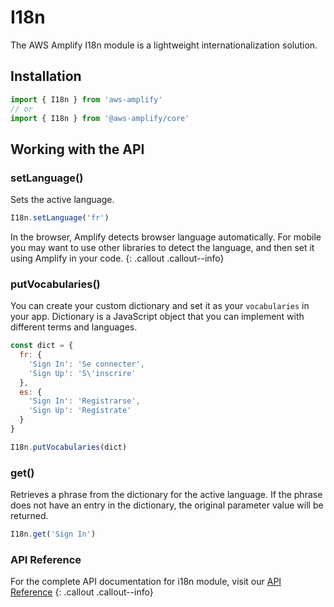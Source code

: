 ---
---

# I18n

The AWS Amplify I18n module is a lightweight internationalization solution.

## Installation

```javascript
import { I18n } from 'aws-amplify'
// or
import { I18n } from '@aws-amplify/core'
```

## Working with the API

### setLanguage()

Sets the active language.

```javascript
I18n.setLanguage('fr')
```

In the browser, Amplify detects browser language automatically. For mobile you may want to use other libraries to detect the language, and then set it using Amplify in your code.
{: .callout .callout--info}

### putVocabularies()

You can create your custom dictionary and set it as your `vocabularies` in your app. Dictionary is a JavaScript object that you can implement with different terms and languages.

```javascript
const dict = {
  fr: {
    'Sign In': 'Se connecter',
    'Sign Up': 'S\'inscrire'
  },
  es: {
    'Sign In': 'Registrarse',
    'Sign Up': 'Regístrate'
  }
}

I18n.putVocabularies(dict)
```

### get()

Retrieves a phrase from the dictionary for the active language. If the phrase does not have an entry in the dictionary, the original parameter value will be returned.

```javascript
I18n.get('Sign In')
```

### API Reference

For the complete API documentation for i18n module, visit our [API Reference](https://aws-amplify.github.io/amplify-js/api/classes/i18n.html)
{: .callout .callout--info}
